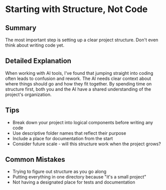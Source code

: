 # Starting with Structure, Not Code

## Summary
The most important step is setting up a clear project structure. Don't even think about writing code yet.

## Detailed Explanation
When working with AI tools, I've found that jumping straight into coding often leads to confusion and rework. The AI needs clear context about where things should go and how they fit together. By spending time on structure first, both you and the AI have a shared understanding of the project's organization.

## Tips
- Break down your project into logical components before writing any code
- Use descriptive folder names that reflect their purpose
- Include a place for documentation from the start
- Consider future scale - will this structure work when the project grows?

## Common Mistakes
- Trying to figure out structure as you go along
- Putting everything in one directory because "it's a small project"
- Not having a designated place for tests and documentation